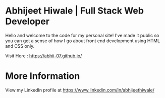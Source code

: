 Abhijeet Hiwale | Full Stack Web Developer
==========================

Hello and welcome to the code for my personal site! I've made it public so you can get a sense of how I go about front end development using HTML and CSS only.

Visit Here : https://abhii-07.github.io/

More Information
==========================
View my LinkedIn profile at https://www.linkedin.com/in/abhijeethiwale/
